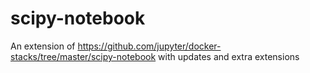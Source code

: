 # scipy-notebook
An extension of https://github.com/jupyter/docker-stacks/tree/master/scipy-notebook with updates and extra extensions
